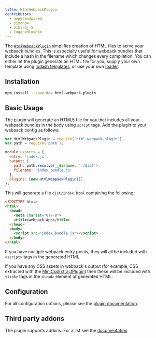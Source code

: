 ```yaml
---
title: HtmlWebpackPlugin
contributors:
  - ampedandwired
  - simon04
  - Sibiraj-S
  - EugeneHlushko
---
```


The [`HtmlWebpackPlugin`](https://github.com/jantimon/html-webpack-plugin) simplifies creation of HTML files to serve your webpack bundles. This is especially useful for webpack bundles that include a hash in the filename which changes every compilation. You can either let the plugin generate an HTML file for you, supply your own template using [lodash templates](https://lodash.com/docs#template), or use your own [loader](/loaders).


## Installation

``` bash
npm install --save-dev html-webpack-plugin
```


## Basic Usage

The plugin will generate an HTML5 file for you that includes all your webpack
bundles in the body using `script` tags. Add the plugin to your webpack
config as follows:

```javascript
var HtmlWebpackPlugin = require('html-webpack-plugin');
var path = require('path');

module.exports = {
  entry: 'index.js',
  output: {
    path: path.resolve(__dirname, './dist'),
    filename: 'index_bundle.js'
  },
  plugins: [new HtmlWebpackPlugin()]
};
```

This will generate a file `dist/index.html` containing the following:

```html
<!DOCTYPE html>
<html>
  <head>
    <meta charset="UTF-8">
    <title>webpack App</title>
  </head>
  <body>
    <script src="index_bundle.js"></script>
  </body>
</html>
```

If you have multiple webpack entry points, they will all be included with `<script>` tags in the generated HTML.

If you have any CSS assets in webpack's output (for example, CSS extracted with the [MiniCssExtractPlugin](/plugins/mini-css-extract-plugin/)) then these will be included with `<link>` tags in the `<head>` element of generated HTML.


## Configuration

For all configuration options, please see the [plugin documentation](https://github.com/jantimon/html-webpack-plugin#options).


## Third party addons

The plugin supports addons. For a list see the [documentation](https://github.com/jantimon/html-webpack-plugin#plugins).
